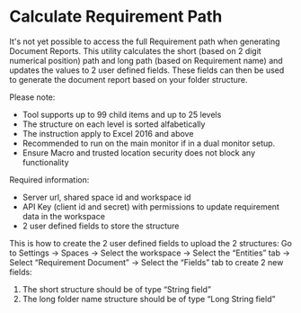 # Calculate Requirement Path

It's not yet possible to access the full Requirement path when generating Document Reports. This utility calculates the short (based on 2 digit numerical position) path and long path (based on Requirement name) and updates the values to 2 user defined fields. These fields can then be used to generate the document report based on your folder structure.

Please note:
- Tool supports up to 99 child items and up to 25 levels
- The structure on each level is sorted alfabetically
- The instruction apply to Excel 2016 and above
- Recommended to run on the main monitor if in a dual monitor setup.
- Ensure Macro and trusted location security does not block any functionality

Required information:
- Server url, shared space id and workspace id
- API Key (client id and secret) with permissions to update requirement data in the workspace
- 2 user defined fields to store the structure

This is how to create the 2 user defined fields to upload the 2 structures:
Go to Settings -> Spaces -> Select the workspace -> Select the “Entities” tab -> Select “Requirement Document” -> Select the “Fields” tab to create 2 new fields:
1. The short structure should be of type “String field”
2. The long folder name structure should be of type “Long String field”
